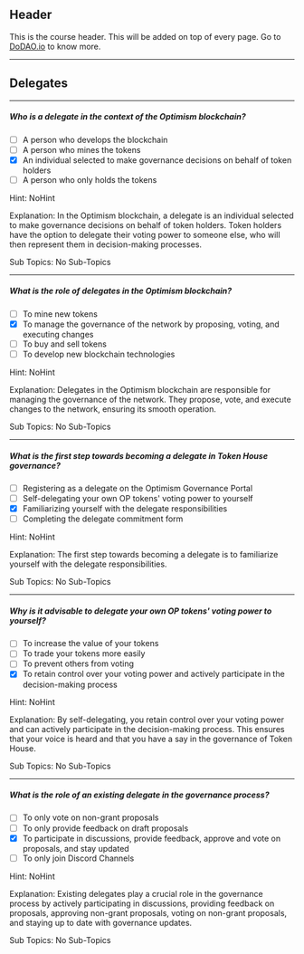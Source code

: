 ## Header
This is the course header. This will be added on top of every page. Go to [DoDAO.io](https://www.dodao.io) to know more.

 ---
 
 ## Delegates
 
 
---

##### Who is a delegate in the context of the Optimism blockchain?  

- [ ]  A person who develops the blockchain
- [ ]  A person who mines the tokens
- [x]  An individual selected to make governance decisions on behalf of token holders
- [ ]  A person who only holds the tokens
  
Hint: NoHint
         
Explanation: In the Optimism blockchain, a delegate is an individual selected to make governance decisions on behalf of token holders. Token holders have the option to delegate their voting power to someone else, who will then represent them in decision-making processes.

Sub Topics: No Sub-Topics
 

---

##### What is the role of delegates in the Optimism blockchain?  

- [ ]  To mine new tokens
- [x]  To manage the governance of the network by proposing, voting, and executing changes
- [ ]  To buy and sell tokens
- [ ]  To develop new blockchain technologies
  
Hint: NoHint
         
Explanation: Delegates in the Optimism blockchain are responsible for managing the governance of the network. They propose, vote, and execute changes to the network, ensuring its smooth operation.

Sub Topics: No Sub-Topics
 

---

##### What is the first step towards becoming a delegate in Token House governance?  

- [ ]  Registering as a delegate on the Optimism Governance Portal
- [ ]  Self-delegating your own OP tokens' voting power to yourself
- [x]  Familiarizing yourself with the delegate responsibilities
- [ ]  Completing the delegate commitment form
  
Hint: NoHint
         
Explanation: The first step towards becoming a delegate is to familiarize yourself with the delegate responsibilities.

Sub Topics: No Sub-Topics
 

---

##### Why is it advisable to delegate your own OP tokens' voting power to yourself?  

- [ ]  To increase the value of your tokens
- [ ]  To trade your tokens more easily
- [ ]  To prevent others from voting
- [x]  To retain control over your voting power and actively participate in the decision-making process
  
Hint: NoHint
         
Explanation: By self-delegating, you retain control over your voting power and can actively participate in the decision-making process. This ensures that your voice is heard and that you have a say in the governance of Token House.

Sub Topics: No Sub-Topics
 

---

##### What is the role of an existing delegate in the governance process?  

- [ ]  To only vote on non-grant proposals
- [ ]  To only provide feedback on draft proposals
- [x]  To participate in discussions, provide feedback, approve and vote on proposals, and stay updated
- [ ]  To only join Discord Channels
  
Hint: NoHint
         
Explanation: Existing delegates play a crucial role in the governance process by actively participating in discussions, providing feedback on proposals, approving non-grant proposals, voting on non-grant proposals, and staying up to date with governance updates.

Sub Topics: No Sub-Topics
 
